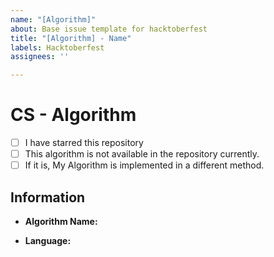 ```yaml
---
name: "[Algorithm]"
about: Base issue template for hacktoberfest
title: "[Algorithm] - Name"
labels: Hacktoberfest
assignees: ''

---
```


# CS - Algorithm
- [ ] I have starred this repository
- [ ] This algorithm is not available in the repository currently.
- [ ] If it is, My Algorithm is implemented in a different method.

##  Information

- **Algorithm Name:**

- **Language:**
